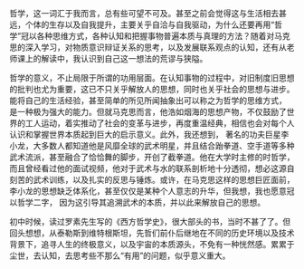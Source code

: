 哲学，这一词汇于我而言，总有些可望不可及。甚至之前会觉得这与生活相去甚远，个体的生存以及自我提升，主要关乎自洽与自我驱动，为什么还要再用“哲学”冠以各种思维方式，各种认知和把握事物普遍本质与真理的方法？随着对马克思的深入学习，对物质意识辩证关系的思考，以及发展联系观点的认知，还有从老师课上的解读中，我认识到自己这一想法的荒谬与狭隘。

哲学的意义，不止局限于所谓的功用层面。在认知事物的过程中，对旧制度旧思想的批判也尤为重要，这已不只关乎解放人的思想，同时也关乎社会的思想与进步。能将自己的生活经验，甚至简单的所见所闻抽象出可以称之为哲学的思维方式， 是一种极为强大的能力。但就马克思而言，他浩如烟海的思想产物，不仅鼓励了世界的工人运动，着实推动了社会的变革与进步，再度重温经典，相信也会对每个人认识和掌握世界本质起到巨大的启示意义。此外，我还想到， 著名的功夫巨星李小龙，大多数人都知道他是风靡全球的武术明星，并且结合跆拳道、空手道等多种武术流派，甚至融合了恰恰舞的脚步，开创了截拳道。他在大学时主修的时哲学，而且曾经看过他的面试视频，他对于武术与水的联系剖析地十分透彻，想必这源自刻苦的武术训练，以及扎实的反思与锤炼。或许，在马克思这样的思想巨匠面前，李小龙的思想缺乏体系化，甚至仅仅是某种个人意志的升华，但我想，我也愿意冠以哲学二字， 因为这引导其追溯武术的本质，并以此来解放自己的思想。

初中时候，读过罗素先生写的《西方哲学史》，很大部头的书，当时不甚了了。但回头想想，从泰勒斯到维特根斯坦，先哲们前仆后继地在不同的历史环境以及技术背景下，追寻人生的终极意义，以及宇宙的本质源头，不免有一种恍然感。累累于尘世，去认知，去思考些不那么“有用”的问题，似乎意义重大。